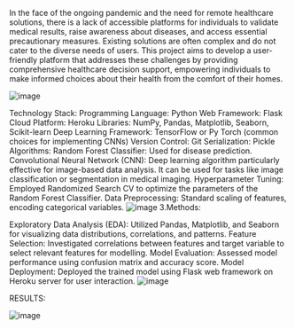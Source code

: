 In the face of the ongoing pandemic and the need for remote healthcare solutions, there is a lack of accessible platforms for individuals to validate medical results, raise awareness about diseases, and access essential precautionary measures. 
Existing solutions are often complex and do not cater to the diverse needs of users. 
This project aims to develop a user-friendly platform that addresses these challenges by providing comprehensive healthcare decision support, empowering individuals to make informed choices about their health from the comfort of their homes.

![image](https://github.com/kamalipriyaselvam/Multidisease-Prediction-and-classifier/assets/95231223/c66b5044-149a-4e8a-b919-0a80f927e669)

Technology Stack:
Programming Language: Python
Web Framework: Flask
Cloud Platform: Heroku
Libraries: NumPy, Pandas, Matplotlib, Seaborn, Scikit-learn
Deep Learning Framework: TensorFlow or Py Torch (common choices for implementing CNNs)
Version Control: Git
Serialization: Pickle
Algorithms:
Random Forest Classifier: Used for disease prediction.
Convolutional Neural Network (CNN): Deep learning algorithm particularly effective for image-based data analysis. It can be used for tasks like image classification or segmentation in medical imaging.
Hyperparameter Tuning: Employed Randomized Search CV to optimize the parameters of the Random Forest Classifier.
Data Preprocessing: Standard scaling of features, encoding categorical variables.
![image](https://github.com/kamalipriyaselvam/Multidisease-Prediction-and-classifier/assets/95231223/6a04e386-64bf-43f5-8ef6-7105644db08a)
3.Methods:

Exploratory Data Analysis (EDA): Utilized Pandas, Matplotlib, and Seaborn for visualizing data distributions, correlations, and patterns.
Feature Selection: Investigated correlations between features and target variable to select relevant features for modelling.
Model Evaluation: Assessed model performance using confusion matrix and accuracy score.
Model Deployment: Deployed the trained model using Flask web framework on Heroku server for user interaction.
![image](https://github.com/kamalipriyaselvam/Multidisease-Prediction-and-classifier/assets/95231223/267fb8a9-89fd-42c4-923d-2468144eec34)


RESULTS:

![image](https://github.com/kamalipriyaselvam/Multidisease-Prediction-and-classifier/assets/95231223/8f7378f0-654c-47de-98ff-4f04a0fce7c0)
